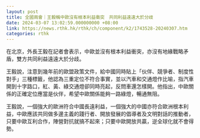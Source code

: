 ```yaml
---
layout: post
title: 全國兩會｜王毅稱中歐沒有根本利益衝突　共同利益遠遠大於分歧
date: 2024-03-07 13:02:59.000000000 +08:00
link: https://news.rthk.hk/rthk/ch/component/k2/1743528-20240307.htm
categories: rthk
---
```


在北京，外長王毅在記者會表示，中歐並沒有根本利益衝突，亦沒有地緣戰略矛盾，雙方共同利益遠遠大於分歧。

王毅說，注意到幾年前的歐盟政策文件，給中國同時貼上「伙伴、競爭者、制度性對手」三種標籤，他認為三重定位不符合事實，並以汽車和交通燈作比喻，指汽車開到十字路口，紅、黃、綠交通燈卻同時亮起，反問車還怎樣開。他指出，中歐關係的正確定位應當是伙伴，希望中歐關係能夠一路綠燈，暢通無阻。

王毅說，一個強大的歐洲符合中國長遠利益，一個強大的中國亦符合歐洲根本利益，中歐應該共同做多邊主義的踐行者、開放發展的倡導者及文明對話的推動者，只要中歐互利合作，陣營對抗就搞不起來；只要中歐開放共贏，逆全球化就不會得勢。
